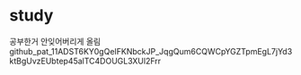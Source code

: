 # study
공부한거 안잊어버리게 올림
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
